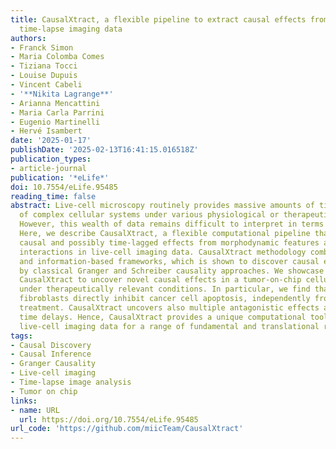 ```yaml
---
title: CausalXtract, a flexible pipeline to extract causal effects from live-cell
  time-lapse imaging data
authors:
- Franck Simon
- Maria Colomba Comes
- Tiziana Tocci
- Louise Dupuis
- Vincent Cabeli
- '**Nikita Lagrange**'
- Arianna Mencattini
- Maria Carla Parrini
- Eugenio Martinelli
- Hervé Isambert
date: '2025-01-17'
publishDate: '2025-02-13T16:41:15.016518Z'
publication_types:
- article-journal
publication: '*eLife*'
doi: 10.7554/eLife.95485
reading_time: false
abstract: Live-cell microscopy routinely provides massive amounts of time-lapse images
  of complex cellular systems under various physiological or therapeutic conditions.
  However, this wealth of data remains difficult to interpret in terms of causal effects.
  Here, we describe CausalXtract, a flexible computational pipeline that discovers
  causal and possibly time-lagged effects from morphodynamic features and cell–cell
  interactions in live-cell imaging data. CausalXtract methodology combines network-based
  and information-based frameworks, which is shown to discover causal effects overlooked
  by classical Granger and Schreiber causality approaches. We showcase the use of
  CausalXtract to uncover novel causal effects in a tumor-on-chip cellular ecosystem
  under therapeutically relevant conditions. In particular, we find that cancer-associated
  fibroblasts directly inhibit cancer cell apoptosis, independently from anticancer
  treatment. CausalXtract uncovers also multiple antagonistic effects at different
  time delays. Hence, CausalXtract provides a unique computational tool to interpret
  live-cell imaging data for a range of fundamental and translational research applications.
tags:
- Causal Discovery
- Causal Inference
- Granger Causality
- Live-cell imaging
- Time-lapse image analysis
- Tumor on chip
links:
- name: URL
  url: https://doi.org/10.7554/eLife.95485
url_code: 'https://github.com/miicTeam/CausalXtract'
---
```

